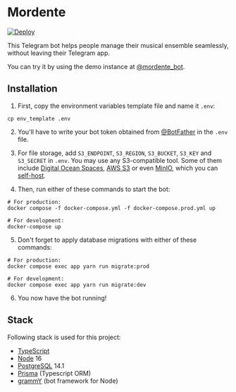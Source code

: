 # Mordente

[![Deploy](https://github.com/daniharo/mordente/actions/workflows/deploy.yml/badge.svg?branch=main)](https://github.com/daniharo/mordente/actions/workflows/deploy.yml)

This Telegram bot helps people manage their musical ensemble seamlessly, without leaving their Telegram app.

You can try it by using the demo instance at [@mordente_bot](https://t.me/mordente_bot).

## Installation

1. First, copy the environment variables template file and name it `.env`:

```shell
cp env_template .env
```

2. You'll have to write your bot token obtained from [@BotFather](https://t.me/botfather) in the `.env` file.

3. For file storage, add `S3_ENDPOINT`, `S3_REGION`, `S3_BUCKET`, `S3_KEY` and `S3_SECRET` in `.env`. You may use any S3-compatible tool. Some of them include [Digital Ocean Spaces](https://www.digitalocean.com/products/spaces), [AWS S3](https://aws.amazon.com/es/s3/) or even [MinIO](https://min.io/), which you can [self-host](https://min.io/docs/minio/container/index.html).

4. Then, run either of these commands to start the bot:

```shell
# For production:
docker compose -f docker-compose.yml -f docker-compose.prod.yml up

# For development:
docker-compose up
```

5. Don't forget to apply database migrations with either of these commands:

```shell
# For production:
docker compose exec app yarn run migrate:prod

# For development:
docker compose exec app yarn run migrate:dev
```

6. You now have the bot running!

## Stack

Following stack is used for this project:

- [TypeScript](https://www.typescriptlang.org/)
- [Node](https://nodejs.dev/) 16
- [PostgreSQL](https://www.postgresql.org/) 14.1
- [Prisma](https://www.prisma.io/) (Typescript ORM)
- [grammY](https://grammy.dev/) (bot framework for Node)

